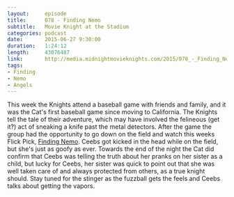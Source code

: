 ```yaml
---
layout:     episode
title:      078 - Finding Nemo
subtitle:   Movie Knight at the Stadium
categories: podcast
date:       2015-06-27 9:30:00
duration:   1:24:12
length:     43076487
link:       http://media.midnightmovieknights.com/2015/078_-_Finding_Nemo.m4a
tags:
- Finding
- Nemo
- Angels
---
```

This week the Knights attend a baseball game with friends and family, and it was the Cat's first baseball game since moving to California. The Knights tell the tale of their adventure, which may have involved the felineous (get it?) act of sneaking a knife past the metal detectors. After the game the group had the opportunity to go down on the field and watch this weeks Flick Pick, [Finding Nemo](http://www.imdb.com/title/tt0266543). Ceebs got kicked in the head while on the field, but she's just as goofy as ever. Towards the end of the night the Cat did confirm that Ceebs was telling the truth about her pranks on her sister as a child, but lucky for Ceebs, her sister was quick to point out that she was well taken care of and always protected from others, as a true knight should. Stay tuned for the stinger as the fuzzball gets the feels and Ceebs talks about getting the vapors.